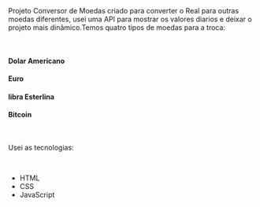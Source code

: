 <br>
<br>
<p>Projeto Conversor de Moedas criado para converter o Real para outras moedas diferentes, usei uma API para mostrar os valores diarios e deixar o projeto mais dinâmico.Temos quatro tipos de moedas para a troca:</p>
 <br>
 <h4>Dolar Americano</h4>
 <h4>Euro</h4> 
 <h4>libra Esterlina </h4>
 <h4>Bitcoin</h4>
 <br>
 <p>Usei as tecnologias: </p>
 <br>
 <ul>
 <li>HTML</li>
 <li>CSS</li>
 <li>JavaScript</li>
 </ul>
 <br>
 
